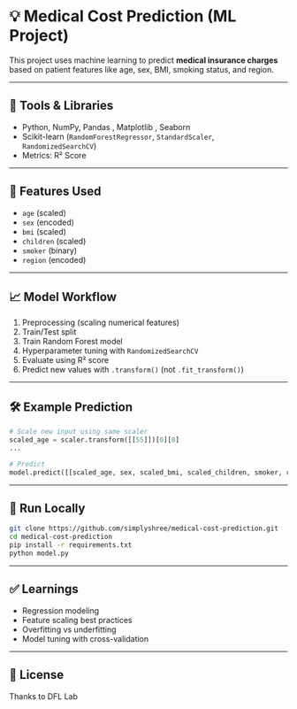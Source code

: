 

  # 💡 Medical Cost Prediction (ML Project)

This project uses machine learning to predict **medical insurance charges** based on patient features like age, sex, BMI, smoking status, and region.

---

## 🔧 Tools & Libraries

- Python, NumPy, Pandas , Matplotlib , Seaborn 
- Scikit-learn (`RandomForestRegressor`, `StandardScaler`, `RandomizedSearchCV`)
- Metrics: R² Score

---

## 🧪 Features Used

- `age` (scaled)
- `sex` (encoded)
- `bmi` (scaled)
- `children` (scaled)
- `smoker` (binary)
- `region` (encoded)

---

## 📈 Model Workflow

1. Preprocessing (scaling numerical features)
2. Train/Test split
3. Train Random Forest model
4. Hyperparameter tuning with `RandomizedSearchCV`
5. Evaluate using R² score
6. Predict new values with `.transform()` (not `.fit_transform()`)

---

## 🛠️ Example Prediction

```python
# Scale new input using same scaler
scaled_age = scaler.transform([[55]])[0][0]
...

# Predict
model.predict([[scaled_age, sex, scaled_bmi, scaled_children, smoker, region]])
```

---

## 🚀 Run Locally

```bash
git clone https://github.com/simplyshree/medical-cost-prediction.git
cd medical-cost-prediction
pip install -r requirements.txt
python model.py
```

---

## ✅ Learnings

- Regression modeling
- Feature scaling best practices
- Overfitting vs underfitting
- Model tuning with cross-validation

---

## 📄 License

Thanks to DFL Lab



